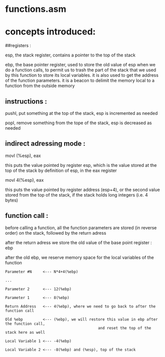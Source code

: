 functions.asm
=========


concepts introduced:
=========

##registers :

esp, the stack register, contains a pointer to the top of the stack

ebp, the base pointer register, used to store the old value of esp when we do a function calls, to permit us to trash the part of the stack that we used by this function to store its local variables. it is also used to get the address of the function parameters. it is a beacon to delimit the memory local to a function from the outside memory

## instructions :

pushl, put something at the top of the stack, esp is incremented as needed

popl, remove something from the tope of the stack, esp is decreased as needed

## indirect adressing mode :

movl (%esp), eax

this puts the value pointed by register esp, which is the value stored at the top of the stack by definition of esp, in the eax register

movl 4(%esp), eax

this puts the value pointed by register address (esp+4), or the second value stored from the top of the stack, if the stack holds long integers (i.e. 4 bytes)

## function call :

before calling a function, all the function parameters are stored (in reverse order) on the stack, followed by the return adress

after the return adress we store the old value of the base point register : ebp

after the old ebp, we reserve memory space for the local variables of the function

```
Parameter #N     <--- N*4+4(%ebp)

...

Parameter 2      <--- 12(%ebp)

Parameter 1      <--- 8(%ebp)

Return Address   <--- 4(%ebp), where we need to go back to after the function call

Old %ebp         <--- (%ebp), we will restore this value in ebp after the function call, 
                                          and reset the top of the stack here as well

Local Variable 1 <--- -4(%ebp)

Local Variable 2 <--- -8(%ebp) and (%esp), top of the stack
```






